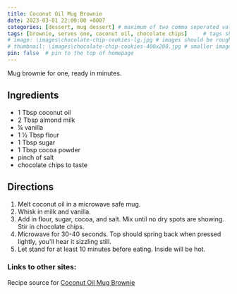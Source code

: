 ```yaml
---
title: Coconut Oil Mug Brownie
date: 2023-03-01 22:00:00 +0007 
categories: [dessert, mug dessert] # maximum of two comma seperated values, recipes are organized in folders based on the category
tags: [brownie, serves one, coconut oil, chocolate chips]     # tags should always be lowercase
# image: \images\chocolate-chip-cookies-lg.jpg # images should be roughly 2:1 ratio
# thumbnail: \images\chocolate-chip-cookies-400x200.jpg # smaller image for thumbnail on homepage
pin: false  # pin to the top of homepage
---
```


Mug brownie for one, ready in minutes.

## Ingredients

* 1 Tbsp coconut oil
* 2 Tbsp almond milk
* &frac14; vanilla
* 1 &frac12; Tbsp flour
* 1 Tbsp sugar
* 1 Tbsp cocoa powder
* pinch of salt
* chocolate chips to taste


## Directions

1. Melt coconut oil in a microwave safe mug.
2. Whisk in milk and vanilla.
3. Add in flour, sugar, cocoa, and salt. Mix until no dry spots are showing. Stir in chocolate chips.
4. Microwave for 30-40 seconds. Top should spring back when pressed lightly, you'll hear it sizzling still.
5. Let stand for at least 10 minutes before eating. Inside will be hot.


### Links to other sites:
Recipe source for [Coconut Oil Mug Brownie](https://www.eatingwell.com/recipe/263348/mug-brownie/)

